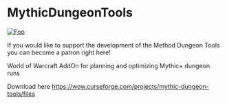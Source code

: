 # MythicDungeonTools

[![Foo](https://i.imgur.com/VqoOFgI.png)](https://www.patreon.com/mythicdungeontools)

If you would like to support the development of the Method Dungeon Tools you can become a patron right here!

World of Warcraft AddOn for planning and optimizing Mythic+ dungeon runs 

Download here
https://wow.curseforge.com/projects/mythic-dungeon-tools/files
